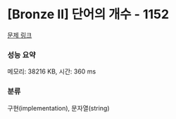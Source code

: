 # [Bronze II] 단어의 개수 - 1152 

[문제 링크](https://www.acmicpc.net/problem/1152) 

### 성능 요약

메모리: 38216 KB, 시간: 360 ms

### 분류

구현(implementation), 문자열(string)

